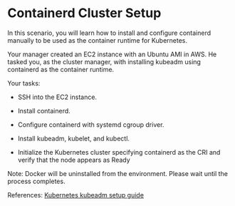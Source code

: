 # Containerd Cluster Setup

In this scenario, you will learn how to install and configure containerd manually to be used as the container runtime for Kubernetes.

Your manager created an EC2 instance with an Ubuntu AMI in AWS. He tasked you, as the cluster manager, with installing kubeadm using containerd as the container runtime.

Your tasks:

- SSH into the EC2 instance.

- Install containerd.

- Configure containerd with systemd cgroup driver.

- Install kubeadm, kubelet, and kubectl.

- Initialize the Kubernetes cluster specifying containerd as the CRI and verify that the node appears as Ready

Note: Docker will be uninstalled from the environment. Please wait until the process completes.

References:
[Kubernetes kubeadm setup guide](https://kubernetes.io/docs/reference/setup-tools/kubeadm/)
